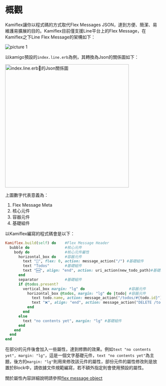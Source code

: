 # 概觀
Kamiflex讓你以程式碼的方式取代Flex Messages JSON，達到方便、簡潔、易維護易擴展的目的。Kamiflex目前僅支援Line平台上的Flex Message，在Kamiflex之下Line Flex Message的架構如下：

![picture 1](/images/05_kamiflex-757eecf7ffa3d4023899750a3480ec2dd581db404920ac38ff194bf30f842afc.png)  

以kamigo預設的`index.line.erb`為例，其轉換為Json的關係圖如下：

<img src="https://i.imgur.com/VqGf3um.jpg" alt= "index.line.erb的Json關係圖" width= "400">

上圖數字代表意義為：
1. Flex Message Meta
2. 核心元件
3. 容器元件
4. 基礎組件

以Kamiflex編寫的程式碼會是以下：
```ruby
Kamiflex.build(self) do    #Flex Message Header
  bubble do                #核心元件
    body do                #核心元件屬性
      horizontal_box do    #容器元件
        text "🍔", flex: 0, action: message_action("/") #基礎組件
        text "Todos"       #基礎組件
        text "🆕", align: "end", action: uri_action(new_todo_path)#基礎組件
      end
      separator            #基礎組件
      if @todos.present?
        vertical_box margin: "lg" do                    #容器元件
          horizontal_box @todos, margin: "lg" do |todo| #容器元件
            text todo.name, action: message_action("/todos/#{todo.id}") #基礎組件
            text "❌", align: "end", action: message_action("DELETE /todos/#{todo.id}") #基礎組件
          end
        end
      else
        text "no contents yet", margin: "lg" #基礎組件
      end
    end
  end
end
```
在部分的元件後會加入一些屬性，達到修飾的效果。例如`text "no contents yet", margin: "lg"`，這是一個文字基礎元件，`text "no contents yet"`為主題，後方的`margin: "lg"`則用來修改該元件的屬性，部份元件的屬性修改則是放置於Block中，請依據文件規範編寫，若不額外指定則會使用預設的屬性。

關於屬性內容詳細說明請參照[flex message object](https://developers.line.biz/en/reference/messaging-api/#flex-message)
